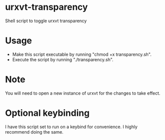 # urxvt-transparency
Shell script to toggle urxvt transparency

# Usage
* Make this script executable by running "chmod +x transparency.sh".
* Execute the script by running "./transparency.sh".

# Note
You will need to open a new instance of urxvt for the changes to take effect.

# Optional keybinding
I have this script set to run on a keybind for convenience. I highly recommend doing the same.
